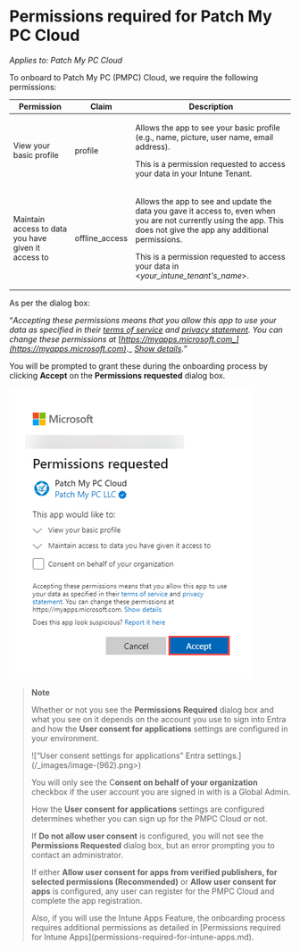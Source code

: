 # Permissions required for Patch My PC Cloud

_Applies to: Patch My PC Cloud_

To onboard to Patch My PC (PMPC) Cloud, we require the following permissions:

| Permission                                          | Claim           | Description                                                                                                                                                                                                                                                                          |
| --------------------------------------------------- | --------------- | ------------------------------------------------------------------------------------------------------------------------------------------------------------------------------------------------------------------------------------------------------------------------------------ |
| View your basic profile                             | profile         | <p>Allows the app to see your basic profile (e.g., name, picture, user name, email address).</p><p>This is a permission requested to access your data in your Intune Tenant.</p>                                                                                                     |
| Maintain access to data you have given it access to | offline\_access | <p>Allows the app to see and update the data you gave it access to, even when you are not currently using the app. This does not give the app any additional permissions.</p><p>This is a permission requested to access your data in &#x3C;<em>your_intune_tenant's_name</em>>.</p> |

As per the dialog box:

“_Accepting these permissions means that you allow this app to use your data as specified in their_ [_terms of service_](https://patchmypc.com/terms-of-service) _and_ [_privacy statement_](https://patchmypc.com/privacy-policy)_. You can change these permissions at_ [_https://myapps.microsoft.com_](https://myapps.microsoft.com)_._ [_Show details_](https://login.microsoftonline.com/common/login)_._”

You will be prompted to grant these during the onboarding process by clicking <strong>Accept</strong> on the <strong>Permissions requested</strong> dialog box.

![“Permissions required” prompting to grant permissions to your environment.](/_images/image-(1351).png "“Permissions required” prompting to grant permissions to your environment.")

<blockquote class="wp-block-quote">
<p><strong>Note</strong></p>
<p>Whether or not you see the <strong>Permissions Required</strong> dialog box and what you see on it depends on the account you use to sign into Entra and how the <strong>User consent for applications</strong> settings are configured in your environment.</p>
<p>![“User consent settings for applications” Entra settings.](/_images/image-(962).png>)</p>
<p>You will only see the C<strong>onsent on behalf of your organization</strong> checkbox if the user account you are signed in with is a Global Admin.</p>
<p>How the <strong>User consent for applications</strong> settings are configured determines whether you can sign up for the PMPC Cloud or not.</p>
<p>If <strong>Do not allow user consent</strong> is configured, you will not see the <strong>Permissions Requested</strong> dialog box, but an error prompting you to contact an administrator.</p>
<p>If either <strong>Allow user consent for apps from verified publishers, for selected permissions (Recommended)</strong> or <strong>Allow user consent for apps</strong> is configured, any user can register for the PMPC Cloud and complete the app registration.</p>
<p>Also, if you will use the Intune Apps Feature, the onboarding process requires additional permissions as detailed in [Permissions required for Intune Apps](permissions-required-for-intune-apps.md).</p>
</blockquote>